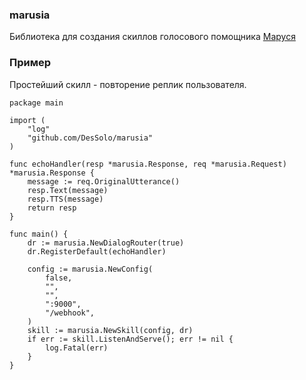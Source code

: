 ### marusia
Библиотека для создания скиллов голосового помощника [Маруся](https://marusia.mail.ru/)

### Пример
Простейший скилл - повторение реплик пользователя.
```golang
package main

import (
	"log"
	"github.com/DesSolo/marusia"
)

func echoHandler(resp *marusia.Response, req *marusia.Request) *marusia.Response {
	message := req.OriginalUtterance()
	resp.Text(message)
	resp.TTS(message)
	return resp
}

func main() {
	dr := marusia.NewDialogRouter(true)
	dr.RegisterDefault(echoHandler)

	config := marusia.NewConfig(
		false,
		"",
		"",
		":9000",
		"/webhook",
	)
	skill := marusia.NewSkill(config, dr)
	if err := skill.ListenAndServe(); err != nil {
		log.Fatal(err)
	}
}

```